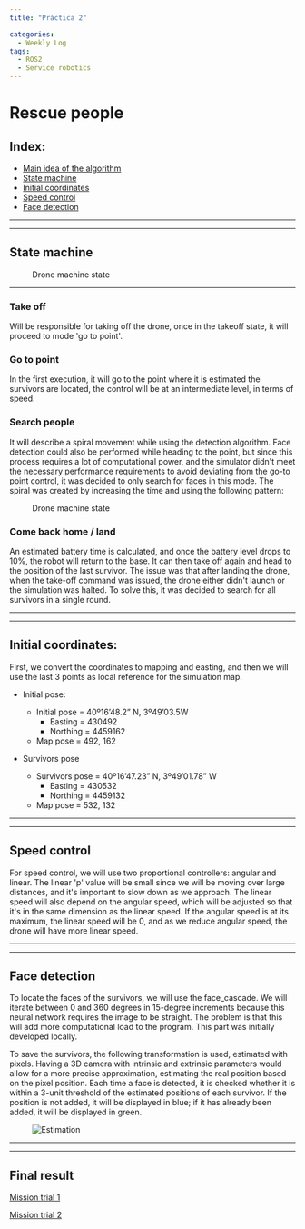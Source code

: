 ```yaml
---
title: "Práctica 2"

categories:
  - Weekly Log
tags:
  - ROS2
  - Service robotics
---
```


# Rescue people

## Index:
* [Main idea of the algorithm](#main-idea-of-the-algorithm)
* [State machine](#state-machine)
* [Initial coordinates](#initial-coordinates)
* [Speed control](#speed-control)
* [Face detection](#face-detection)

---
---

## State machine
<figure class="align-center" style="width:70%">
  <img src="{{ site.url }}{{ site.baseurl }}/assets/images/post2/machineState.png" alt="">
  <figcaption>Drone machine state</figcaption>
</figure>

***

### Take off
Will be responsible for taking off the drone, once in the takeoff state, it will proceed to mode 'go to point'.

### Go to point
In the first execution, it will go to the point where it is estimated the survivors are located, the control will be at an intermediate level, in terms of speed.

### Search people
It will describe a spiral movement while using the detection algorithm. Face detection could also be performed while heading to the point, but since this process requires a lot of computational power, and the simulator didn't meet the necessary performance requirements to avoid deviating from the go-to point control, it was decided to only search for faces in this mode. The spiral was created by increasing the time and using the following pattern:

<figure class="align-center" style="width:70%">
  <img src="{{ site.url }}{{ site.baseurl }}/assets/images/post2/spiral.png" alt="">
  <figcaption>Drone machine state</figcaption>
</figure>


### Come back home / land
An estimated battery time is calculated, and once the battery level drops to 10%, the robot will return to the base. It can then take off again and head to the position of the last survivor. The issue was that after landing the drone, when the take-off command was issued, the drone either didn't launch or the simulation was halted. To solve this, it was decided to search for all survivors in a single round.

---
---

## Initial coordinates:
First, we convert the coordinates to mapping and easting, and then we will use the last 3 points as local reference for the simulation map.

* Initial pose: 
  * Initial pose = 40º16’48.2” N, 3º49’03.5W
    * Easting = 430492        
    * Northing = 4459162
  * Map pose = 492, 162


* Survivors pose
  * Survivors pose = 40º16’47.23” N, 3º49’01.78” W
    * Easting = 430532 
    * Northing = 4459132
  * Map pose = 532, 132

---
---

## Speed control
For speed control, we will use two proportional controllers: angular and linear. The linear 'p' value will be small since we will be moving over large distances, and it's important to slow down as we approach. The linear speed will also depend on the angular speed, which will be adjusted so that it's in the same dimension as the linear speed. If the angular speed is at its maximum, the linear speed will be 0, and as we reduce angular speed, the drone will have more linear speed.

---
---

## Face detection
To locate the faces of the survivors, we will use the face_cascade. We will iterate between 0 and 360 degrees in 15-degree increments because this neural network requires the image to be straight. The problem is that this will add more computational load to the program. This part was initially developed locally.

To save the survivors, the following transformation is used, estimated with pixels. Having a 3D camera with intrinsic and extrinsic parameters would allow for a more precise approximation, estimating the real position based on the pixel position. Each time a face is detected, it is checked whether it is within a 3-unit threshold of the estimated positions of each survivor. If the position is not added, it will be displayed in blue; if it has already been added, it will be displayed in green.

<figure class="align-center" style="width:70%">
  <img src="{{ site.url }}{{ site.baseurl }}/assets/images/post2/rotate.gif" alt="Estimation">
</figure>


---
---


## Final result
[Mission trial 1](https://www.youtube.com/watch?v=yqIwPKJN_Nw)

[Mission trial 2](https://www.youtube.com/watch?v=DWeU3IYiSFE)